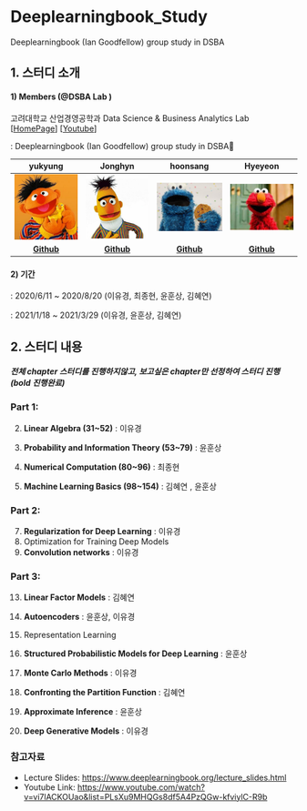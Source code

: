 # Deeplearningbook_Study
Deeplearningbook (Ian Goodfellow) group study in DSBA



## 1. 스터디 소개

#### 1) Members (@DSBA Lab )

고려대학교 산업경영공학과 Data Science & Business Analytics Lab [[HomePage](http://dsba.korea.ac.kr/)] [[Youtube](https://www.youtube.com/channel/UCPq01cgCcEwhXl7BvcwIQyg/videos)] 

: Deeplearningbook (Ian Goodfellow) group study in DSBA🙂

|                           yukyung                            |                           Jonghyn                            |                           hoonsang                           |                           Hyeyeon                            |
| :----------------------------------------------------------: | :----------------------------------------------------------: | :----------------------------------------------------------: | :----------------------------------------------------------: |
| <img src="https://github.com/yukyunglee/Deeplearningbook_Study/blob/0e83b0f637de8f7a632794f044f7620d175e33c6/img/ernie.jpeg" width=150px> | <img src="https://github.com/yukyunglee/Deeplearningbook_Study/blob/0e83b0f637de8f7a632794f044f7620d175e33c6/img/bert.jpeg" width=150px> | <img src="https://github.com/yukyunglee/Deeplearningbook_Study/blob/0e83b0f637de8f7a632794f044f7620d175e33c6/img/cookie.jpeg" width=150px> | <img src="https://github.com/yukyunglee/Deeplearningbook_Study/blob/0e83b0f637de8f7a632794f044f7620d175e33c6/img/elmo.jpeg" width=150px> |
|         **[Github](https://github.com/yukyunglee)**          |        **[Github](https://github.com/ExcelsiorCJH)**         |           **[Github](https://github.com/Hoonst)**            |          **[Github](https://github.com/kimsy701)**           |

#### 2) 기간

: 2020/6/11 ~ 2020/8/20 (이유경, 최종현, 윤훈상, 김혜연)

: 2021/1/18 ~ 2021/3/29 (이유경, 윤훈상, 김혜연)



## 2. 스터디 내용

##### 전체 chapter 스터디를 진행하지않고, 보고싶은 chapter만 선정하여 스터디 진행 (bold 진행완료)

### Part 1:   

2. **Linear Algebra (31~52)**  : 이유경

3. **Probability and Information Theory (53~79)**  : 윤훈상
4.  **Numerical Computation (80~96)**  : 최종현
5.  **Machine Learning Basics (98~154)** : 김혜연 , 윤훈상

### Part 2:    

7. **Regularization for Deep Learning** : 이유경
8.  Optimization for Training Deep Models
8.  **Convolution networks** : 이유경

### Part 3:   

13. **Linear Factor Models**  : 김혜연

14. **Autoencoders** : 윤훈상, 이유경

15. Representation Learning

16. **Structured Probabilistic Models for Deep Learning**  : 윤훈상

17. **Monte Carlo Methods**  : 이유경

18. **Confronting the Partition Function** : 김혜연

19. **Approximate Inference** : 윤훈상

20. **Deep Generative Models** : 이유경



### 참고자료

* Lecture Slides: https://www.deeplearningbook.org/lecture_slides.html 
* Youtube Link: https://www.youtube.com/watch?v=vi7lACKOUao&list=PLsXu9MHQGs8df5A4PzQGw-kfviylC-R9b
